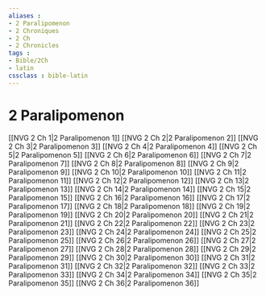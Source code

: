 ```yaml
---
aliases : 
- 2 Paralipomenon
- 2 Chroniques
- 2 Ch
- 2 Chronicles
tags : 
- Bible/2Ch
- latin
cssclass : bible-latin
---
```


# 2 Paralipomenon

[[NVG 2 Ch 1|2 Paralipomenon 1]]
[[NVG 2 Ch 2|2 Paralipomenon 2]]
[[NVG 2 Ch 3|2 Paralipomenon 3]]
[[NVG 2 Ch 4|2 Paralipomenon 4]]
[[NVG 2 Ch 5|2 Paralipomenon 5]]
[[NVG 2 Ch 6|2 Paralipomenon 6]]
[[NVG 2 Ch 7|2 Paralipomenon 7]]
[[NVG 2 Ch 8|2 Paralipomenon 8]]
[[NVG 2 Ch 9|2 Paralipomenon 9]]
[[NVG 2 Ch 10|2 Paralipomenon 10]]
[[NVG 2 Ch 11|2 Paralipomenon 11]]
[[NVG 2 Ch 12|2 Paralipomenon 12]]
[[NVG 2 Ch 13|2 Paralipomenon 13]]
[[NVG 2 Ch 14|2 Paralipomenon 14]]
[[NVG 2 Ch 15|2 Paralipomenon 15]]
[[NVG 2 Ch 16|2 Paralipomenon 16]]
[[NVG 2 Ch 17|2 Paralipomenon 17]]
[[NVG 2 Ch 18|2 Paralipomenon 18]]
[[NVG 2 Ch 19|2 Paralipomenon 19]]
[[NVG 2 Ch 20|2 Paralipomenon 20]]
[[NVG 2 Ch 21|2 Paralipomenon 21]]
[[NVG 2 Ch 22|2 Paralipomenon 22]]
[[NVG 2 Ch 23|2 Paralipomenon 23]]
[[NVG 2 Ch 24|2 Paralipomenon 24]]
[[NVG 2 Ch 25|2 Paralipomenon 25]]
[[NVG 2 Ch 26|2 Paralipomenon 26]]
[[NVG 2 Ch 27|2 Paralipomenon 27]]
[[NVG 2 Ch 28|2 Paralipomenon 28]]
[[NVG 2 Ch 29|2 Paralipomenon 29]]
[[NVG 2 Ch 30|2 Paralipomenon 30]]
[[NVG 2 Ch 31|2 Paralipomenon 31]]
[[NVG 2 Ch 32|2 Paralipomenon 32]]
[[NVG 2 Ch 33|2 Paralipomenon 33]]
[[NVG 2 Ch 34|2 Paralipomenon 34]]
[[NVG 2 Ch 35|2 Paralipomenon 35]]
[[NVG 2 Ch 36|2 Paralipomenon 36]]

